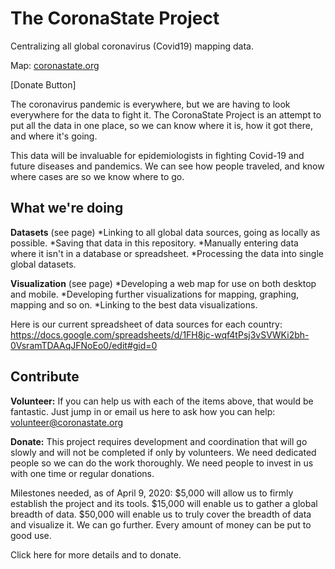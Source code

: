 # The CoronaState Project
Centralizing all global coronavirus (Covid19) mapping data.

Map: [coronastate.org](coronastate.org)

[Donate Button]

The coronavirus pandemic is everywhere, but we are having to look everywhere for the data
 to fight it. The CoronaState Project is an attempt to put all the data in one place, so we can know where it is, how it got there, and where it's going.

This data will be invaluable for epidemiologists in fighting Covid-19 and future diseases and pandemics. We can see how people traveled, and know where cases are so we know where to go.

## What we're doing

**Datasets** (see page)
*Linking to all global data sources, going  as locally as possible.
*Saving that data in this repository.
*Manually entering data where it isn't in a database or spreadsheet.
*Processing the data into single global datasets.

**Visualization** (see page)
*Developing a web map for use on both desktop and mobile.
*Developing further visualizations for mapping, graphing, mapping and so on.
*Linking to the best data visualizations.

Here is our current spreadsheet of data sources for each country:
https://docs.google.com/spreadsheets/d/1FH8jc-wqf4tPsj3vSVWKi2bh-0VsramTDAAqJFNoEo0/edit#gid=0

## Contribute

**Volunteer:**
If you can help us with each of the items above, that would be fantastic.
Just jump in or email us here to ask how you can help:
volunteer@coronastate.org

**Donate:**
This project requires development and coordination that will go slowly and will not be completed if only by volunteers. We need dedicated people so we can do the work thoroughly. We need people to invest in us with one time or regular donations.

Milestones needed, as of April 9, 2020:
$5,000 will allow us to firmly establish the project and its tools.
$15,000 will enable us to gather a global breadth of data.
$50,000 will enable us to truly cover the breadth of data and visualize it.
We can go further. Every amount of money can be put to good use.

Click here for more details and to donate.
